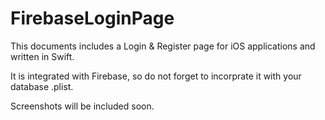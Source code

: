 # FirebaseLoginPage
This documents includes a Login & Register page for iOS applications and written in Swift. 

It is integrated with Firebase, so do not forget to incorprate it with your database .plist.

Screenshots will be included soon.



